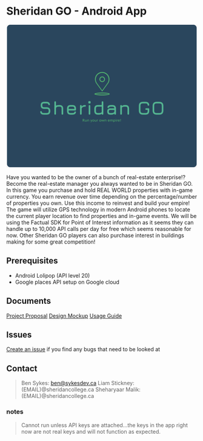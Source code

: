 # Sheridan GO - Android App

![Sheridan GO Logo](/image-resources/Sheridan-GO-Logo.png?raw=true "Sheridan GO")

Have you wanted to be the owner of a bunch of real-estate enterprise!? Become the real-estate manager you always wanted to be in Sheridan GO. In this game you purchase and hold REAL WORLD properties with in-game currency. You earn revenue over time depending on the percentage/number of properties you own. Use this income to reinvest and build your empire! The game will utilize GPS technology in modern Android phones to locate the current player location to find properties and in-game events. We will be using the Factual SDK for Point of Interest information as it seems they can handle up to 10,000 API calls per day for free which seems reasonable for now. Other Sheridan GO players can also purchase interest in buildings making for some great competition!

## Prerequisites
- Android Lolipop (API level 20)
- Google places API setup on Google cloud

## Documents
[Project Proposal](/Sheridan-Go-Proposal.pdf)
[Design Mockup](/App_Mockup1.0.3.pdf)
[Usage Guide](/SheridanGO-UsageGuide-PDF.pdf)

## Issues
[Create an issue](https://github.com/SystemFiles/sheridan-go/issues/new/choose) if you find any bugs that need to be looked at

## Contact
> Ben Sykes: ben@sykesdev.ca
> Liam Stickney: (EMAIL)@sheridancollege.ca
> Sheharyaar Malik: (EMAIL)@sheridancollege.ca


### notes
> Cannot run unless API keys are attached...the keys in the app right now are not real keys and will not function as expected.
